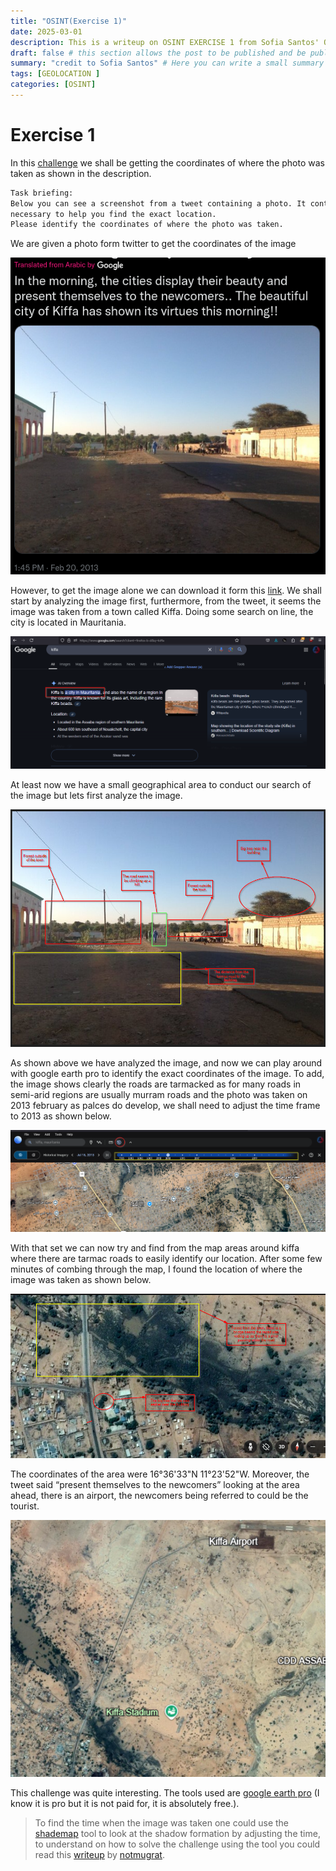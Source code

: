 ```yaml
---
title: "OSINT(Exercise 1)"
date: 2025-03-01
description: This is a writeup on OSINT EXERCISE 1 from Sofia Santos' OSINT analysis and exercises.
draft: false # this section allows the post to be published and be public, is it is set to true the post will not be published.
summary: "credit to Sofia Santos" # Here you can write a small summary of the post if needed
tags: [GEOLOCATION ]
categories: [OSINT]
---
```


# Exercise 1

In this [challenge](https://gralhix.com/list-of-osint-exercises/osint-exercise-001/) we shall be getting the coordinates of where the photo was taken as shown in the description.

```bash
Task briefing: 
Below you can see a screenshot from a tweet containing a photo. It contains all the relevant information 
necessary to help you find the exact location. 
Please identify the coordinates of where the photo was taken.
```

We are given a photo form twitter to get the coordinates of the image

![osintexercise001.png](osintexercise001.png)

However, to get the image alone we can download it form this [link](https://gralhix.com/wp-content/uploads/2023/08/osint-exercise-001-big-picture.jpeg). We shall start by analyzing the image first, furthermore, from the tweet, it seems the image was taken from a town called Kiffa. Doing some search on line, the city is located in Mauritania.

![image.png](image.png)

At least now we have a small geographical area to conduct our search of the image but lets first analyze the image.

![image.png](image%201.png)

As shown above we have analyzed the image, and now we can play around with google earth pro to identify the exact coordinates of the image. To add, the image shows clearly the roads are tarmacked as for many roads in semi-arid regions are usually murram roads and the photo was taken on 2013 february as palces do develop, we shall need to adjust the time frame to 2013 as shown below.

![image.png](image%202.png)

With that set we can now try and find from the map areas around kiffa where there are tarmac roads to easily identify our location. After some few minutes of combing through the map, I found the location of where the image was taken as shown below.

![image.png](image%203.png)

The coordinates of the area were 16°36'33"N 11°23'52"W. Moreover, the tweet said “present themselves to the newcomers” looking at the area ahead, there is an airport, the newcomers being referred to could be the tourist.

![image.png](image%204.png)

This challenge was quite interesting. The tools used are [google earth pro](https://earth.google.com) (I know it is pro but it is not paid for, it is absolutely free.).

> To find the time when the image was taken one could use the [shademap](https://shademap.app/) tool to look at the shadow formation by adjusting the time, to understand on how to solve the challenge using the tool you could read this [writeup](https://mugr.at/walkthroughs/sofias-osint-001/) by [notmugrat](https://x.com/notmugrat).
>